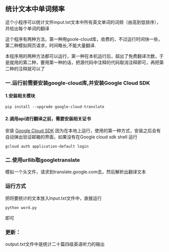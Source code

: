 ## 统计文本中单词频率
<p>这个小程序可以统计文件input.txt文本中所有英文单词的词频（由高到低排序），并给出每个单词的翻译</p>


<p>这个程序有两种方法，第一种用goole-cloud库，收费的，不过运行时间快一些，第二种模拟网页请求，时间略长,不能大量翻译.</p>
<p>本程序用的两种方法都可以运行，第一种在本机运行后，超出了免费翻译次数，于是就用的第二种，要用第一种的话，把源代码中注释的代码取消注释即可，再把第二种的注释就可以了

### 一.运行前需要安装google-cloud库,并安装Google Cloud SDK

#### 1.安装相关模块

``` shell
pip install --upgrade google-cloud-translate  
```

#### 2.调用api进行翻译之前，需要安装相关证书

安装  [Google Cloud SDK](https://cloud.google.com/sdk/)
因为在本地上运行，使用的第一种方式，安装之后会有自动弹出验证邮箱的界面，如果没有在Google cloud sdk shell  运行
``` shell
gcloud auth application-default login
```

### 二.使用urllib取googletranslate
模拟一个头文件，请求到translate.google.com去，然后解析出翻译文本

### 运行方式
把将要统计的文本放入Input.txt文件中，直接运行

``` python
python word.py
```
即可

### 更新：
output.txt文件中是统计二十篇四级英语听力的输出